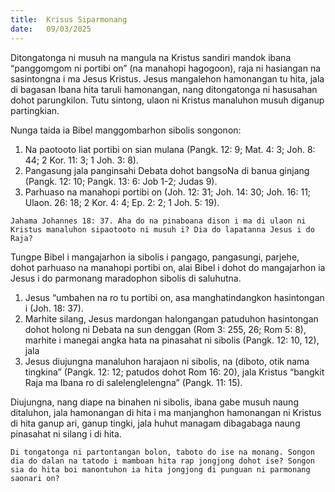 ```yaml
---
title:  Krisus Siparmonang
date:   09/03/2025
---
```


Ditongatonga ni musuh na mangula na Kristus sandiri mandok ibana “panggomgom ni portibi on” (na manahopi hagogoon), raja ni hasiangan na sasintongna i ma Jesus Kristus. Jesus mangalehon hamonangan tu hita, jala di bagasan Ibana hita taruli hamonangan, nang ditongatonga ni hasusahan dohot parungkilon. Tutu sintong, ulaon ni Kristus manaluhon musuh diganup partingkian.

Nunga taida ia Bibel manggombarhon sibolis songonon:

1. Na paotooto liat portibi on sian mulana (Pangk. 12: 9; Mat. 4: 3; Joh. 8: 44; 2 Kor. 11: 3; 1 Joh. 3: 8).
2. Pangasung jala panginsahi Debata dohot bangsoNa di banua ginjang (Pangk. 12: 10; Pangk. 13: 6: Job 1-2; Judas 9).
3. Parhuaso na manahopi portibi on (Joh. 12: 31; Joh. 14: 30; Joh. 16: 11; Ulaon. 26: 18; 2 Kor. 4: 4; Ep. 2: 2; 1 Joh. 5: 19).

`Jahama Johannes 18: 37. Aha do na pinaboana dison i ma di ulaon ni Kristus manaluhon sipaotooto ni musuh i? Dia do lapatanna Jesus i do Raja?`

Tungpe Bibel i mangajarhon ia sibolis i pangago, pangasungi, parjehe, dohot parhuaso na manahopi portibi on, alai Bibel i dohot do mangajarhon ia Jesus i do parmonang maradophon sibolis di saluhutna.

1. Jesus “umbahen na ro tu portibi on, asa manghatindangkon hasintongan i (Joh. 18: 37).
2. Marhite silang, Jesus mardongan halongangan patuduhon hasintongan dohot holong ni Debata na sun denggan (Rom 3: 255, 26; Rom 5: 8), marhite i manegai angka hata na pinasahat ni sibolis (Pangk. 12: 10, 12), jala
3. Jesus diujungna manaluhon harajaon ni sibolis, na (diboto, otik nama tingkina” (Pangk. 12: 12; patudos dohot Rom 16: 20), jala Kristus “bangkit Raja ma Ibana ro di salelenglelengna” (Pangk. 11: 15).

Diujungna, nang diape na binahen ni sibolis, ibana gabe musuh naung ditaluhon, jala hamonangan di hita i ma manjanghon hamonangan ni Kristus di hita ganup ari, ganup tingki, jala huhut managam dibagabaga naung pinasahat ni silang i di hita.

`Di tongatonga ni partontangan bolon, taboto do ise na monang. Songon dia do dalan na tatodo i mamboan hita rap jongjong dohot ise? Songon sia do hita boi manontuhon ia hita jongjong di punguan ni parmonang saonari on?`